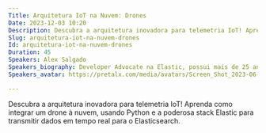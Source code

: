 ```yaml
---
Title: Arquitetura IoT na Nuvem: Drones
Date: 2023-12-03 10:20
Description: Descubra a arquitetura inovadora para telemetria IoT! Aprenda como integrar um drone à nuvem, usando Python e a poderosa stack Elastic para transmitir dados em tempo real para o Elasticsearch.
Slug: arquitetura-iot-na-nuvem-drones
Id: arquitetura-iot-na-nuvem-drones
Duration: 45
Speakers: Alex Salgado
Speakers_biography: Developer Advocate na Elastic, possui mais de 25 anos de experiência na área de desenvolvimento de software, ocupando diversos cargos, trabalhado em startups, pequenas e grandes empresas e universidad
Speakers_avatar: https://pretalx.com/media/avatars/Screen_Shot_2023-06-08_at_17.16.07_UQ5yf1y.png

---
```


Descubra a arquitetura inovadora para telemetria IoT! Aprenda como integrar um drone à nuvem, usando Python e a poderosa stack Elastic para transmitir dados em tempo real para o Elasticsearch.